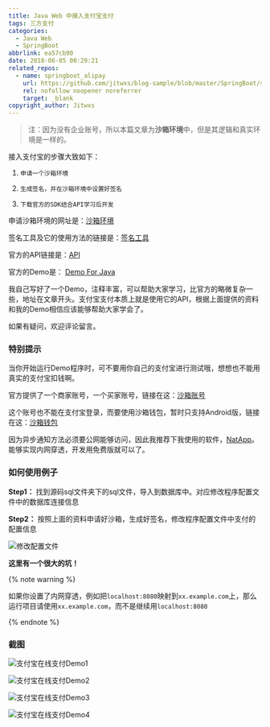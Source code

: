 ```yaml
---
title: Java Web 中接入支付宝支付
tags: 三方支付
categories:
  - Java Web
  - SpringBoot
abbrlink: ea57cb90
date: 2018-06-05 00:29:21
related_repos:
  - name: springboot_alipay
    url: https://github.com/jitwxs/blog-sample/blob/master/SpringBoot/springboot_alipay
    rel: nofollow noopener noreferrer
    target: _blank
copyright_author: Jitwxs
---
```


>注：因为没有企业账号，所以本篇文章为**沙箱环境**中，但是其逻辑和真实环境是一样的。

接入支付宝的步骤大致如下：

 1. `申请一个沙箱环境`

 2. `生成签名，并在沙箱环境中设置好签名`
 
 3. `下载官方的SDK结合API学习后开发`

 申请沙箱环境的网址是：[沙箱环境](https://openhome.alipay.com/platform/appDaily.htm)

签名工具及它的使用方法的链接是：[签名工具](https://openhome.alipay.com/platform/appDaily.htm?tab=tool)

官方的API链接是：[API](https://docs.open.alipay.com/270/105898)

官方的Demo是： [Demo For Java](http://p.tb.cn/rmsportal_6680_alipay.trade.page.pay-JAVA-UTF-8.zip)

我自己写好了一个Demo，注释丰富，可以帮助大家学习，比官方的略微复杂一些，地址在文章开头。支付宝支付本质上就是使用它的API，根据上面提供的资料和我的Demo相信应该能够帮助大家学会了。

如果有疑问，欢迎评论留言。

### 特别提示

当你开始运行Demo程序时，可不要用你自己的支付宝进行测试哦，想想也不能用真实的支付宝扣钱啊。

官方提供了一个商家账号，一个买家账号，链接在这：[沙箱账号](https://openhome.alipay.com/platform/appDaily.htm?tab=account)

这个账号也不能在支付宝登录，而要使用沙箱钱包，暂时只支持Android版，链接在这：[沙箱钱包](https://sandbox.alipaydev.com/user/downloadApp.htm)

因为异步通知方法必须要公网能够访问，因此我推荐下我使用的软件，[NatApp](https://natapp.cn/)。能够实现内网穿透，开发用免费版就可以了。

### 如何使用例子

**Step1：** 找到源码sql文件夹下的sql文件，导入到数据库中。对应修改程序配置文件中的数据库连接信息

**Step2：** 按照上面的资料申请好沙箱，生成好签名，修改程序配置文件中支付的配置信息

![修改配置文件](https://cdn.jsdelivr.net/gh/jitwxs/cdn/blog/posts/20180605220537873.png)

**这里有一个很大的坑！**

{% note warning %}

如果你设置了内网穿透，例如把`localhost:8080`映射到`xx.example.com`上，那么运行项目请使用`xx.example.com`，而不是继续用`localhost:8080`

{% endnote %}

###  截图

![支付宝在线支付Demo1](https://cdn.jsdelivr.net/gh/jitwxs/cdn/blog/posts/20180605000729234.png)

![支付宝在线支付Demo2](https://cdn.jsdelivr.net/gh/jitwxs/cdn/blog/posts/20180605000750289.png)

![支付宝在线支付Demo3](https://cdn.jsdelivr.net/gh/jitwxs/cdn/blog/posts/20180605000810355.png)

![支付宝在线支付Demo4](https://cdn.jsdelivr.net/gh/jitwxs/cdn/blog/posts/20180605000954825.png)
